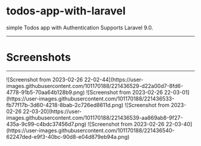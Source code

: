 # todos-app-with-laravel
simple Todos app with Authentication Supports Laravel 9.0.
<hr>
<h1>Screenshots</h1>
<hr>
![Screenshot from 2023-02-26 22-02-44](https://user-images.githubusercontent.com/101170188/221436529-d22a00d7-8fd6-4778-91b5-70aa64b128b9.png)
![Screenshot from 2023-02-26 22-03-01](https://user-images.githubusercontent.com/101170188/221436533-fb77f17b-3d60-4218-8bab-2c726ed8611d.png)
![Screenshot from 2023-02-26 22-03-20](https://user-images.githubusercontent.com/101170188/221436539-aa869ab8-9f27-435a-9c99-c4bdc37456d7.png)
![Screenshot from 2023-02-26 22-03-40](https://user-images.githubusercontent.com/101170188/221436540-62247ded-e9f3-40bc-90d8-e04d879eb94a.png)

